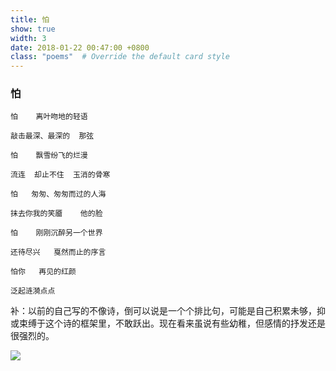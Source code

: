 ```yaml
---
title: 怕
show: true
width: 3
date: 2018-01-22 00:47:00 +0800
class: "poems"  # Override the default card style
---
```



### 怕

```angular2html
怕    离叶吻地的轻语

敲击最深、最深的  那弦

怕    飘雪纷飞的烂漫

流连  却止不住  玉消的骨寒

怕   匆匆、匆匆而过的人海

抹去你我的笑靥    他的脸

怕    刚刚沉醉另一个世界

还待尽兴   戛然而止的序言

怕你   再见的红颜

泛起涟漪点点
```
补：以前的自己写的不像诗，倒可以说是一个个排比句，可能是自己积累未够，抑或束缚于这个诗的框架里，不敢跃出。现在看来虽说有些幼稚，但感情的抒发还是很强烈的。

<div>
<img src="{{ 'assets/images/poems/afraid.jfif' | relative_url }}" class="img-fluid rounded" >
</div>